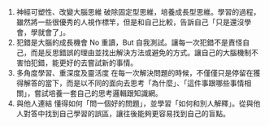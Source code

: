 1. 神經可塑性、改變大腦思維
  破除固定型思維，培養成長型思維。學習的過程，雖然將一些很優秀的人視作標竿，但是和自己比較，告訴自己「只是還沒學會，學就會了」。
2. 犯錯是大腦的成長機會
  No 重讀，But 自我測試。讓每一次犯錯不是責怪自己，而是反思錯誤的理由並找出解決方法或避免的方式。讓自己的大腦機制不害怕犯錯，能更好的去嘗試新的事情。
3. 多角度學習、重深度及靈活度
  在每一次解決問題的時候，不僅僅只是停留在獲得解答的當下，而是以不同的面向去思考「為什麼」、「這件事跟哪些事情相關」，嘗試培養一套自己的思考邏輯跟知識網。
4. 與他人連結
  懂得如何「問一個好的問題」，並學習「如何和別人解釋」。從與他人對答中找到自己學習的誤區，讓往後能夠更容易找到自己的盲點。
